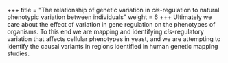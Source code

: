 +++
title = "The relationship of genetic variation in *cis*-regulation to natural phenotypic variation between individuals"
weight = 6
+++
Ultimately we care about the effect of variation in gene regulation on the phenotypes of organisms. To this end we are mapping and identifying *cis*-regulatory variation that affects cellular phenotypes in yeast, and we are attempting to identify the causal variants in regions identified in human genetic mapping studies.
